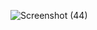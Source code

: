 ![Screenshot (44)](https://user-images.githubusercontent.com/71307225/141777976-b707cdbf-0c0f-4729-b848-7210b3f94b21.png)
